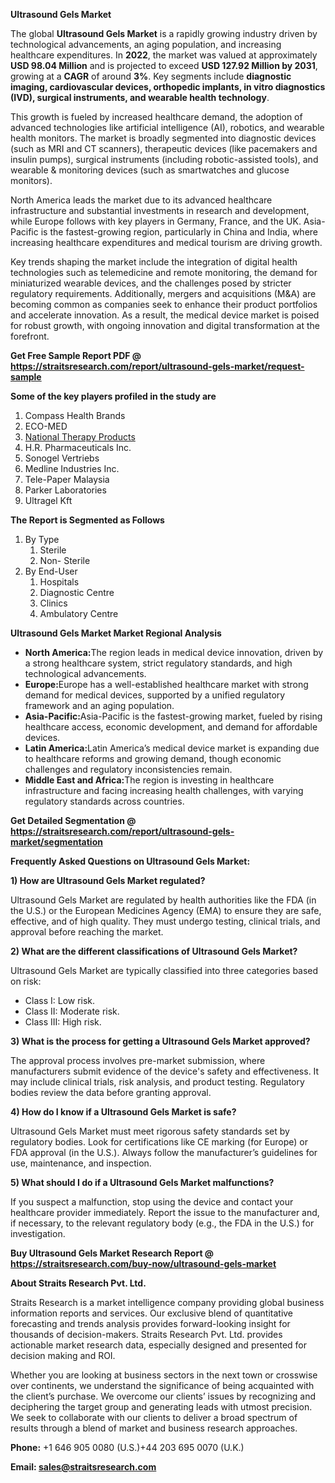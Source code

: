 <p><strong>Ultrasound Gels Market</strong></p>
<p>The global <strong>Ultrasound Gels Market</strong> is a rapidly growing industry driven by technological advancements, an aging population, and increasing healthcare expenditures. In <strong>2022</strong>, the market was valued at approximately <strong>USD 98.04 Million</strong> and is projected to exceed <strong>USD 127.92 Million</strong><strong> by 2031</strong>, growing at a <strong>CAGR</strong> of around <strong>3</strong><strong>%</strong>. Key segments include <strong>diagnostic imaging, cardiovascular devices, orthopedic implants, in vitro diagnostics (IVD), surgical instruments, and wearable health technology</strong>.</p>
<p>This growth is fueled by increased healthcare demand, the adoption of advanced technologies like artificial intelligence (AI), robotics, and wearable health monitors. The market is broadly segmented into diagnostic devices (such as MRI and CT scanners), therapeutic devices (like pacemakers and insulin pumps), surgical instruments (including robotic-assisted tools), and wearable &amp; monitoring devices (such as smartwatches and glucose monitors).</p>
<p>North America leads the market due to its advanced healthcare infrastructure and substantial investments in research and development, while Europe follows with key players in Germany, France, and the UK. Asia-Pacific is the fastest-growing region, particularly in China and India, where increasing healthcare expenditures and medical tourism are driving growth.</p>
<p>Key trends shaping the market include the integration of digital health technologies such as telemedicine and remote monitoring, the demand for miniaturized wearable devices, and the challenges posed by stricter regulatory requirements. Additionally, mergers and acquisitions (M&amp;A) are becoming common as companies seek to enhance their product portfolios and accelerate innovation. As a result, the medical device market is poised for robust growth, with ongoing innovation and digital transformation at the forefront.</p>
<p><strong>Get Free Sample Report PDF @ <a href=https://straitsresearch.com/report/ultrasound-gels-market/request-sample>https://straitsresearch.com/report/ultrasound-gels-market/request-sample</a></strong></p>
<div>
<div><strong>Some of the key players profiled in the study are</strong></div>
</div>
<p><ol><li>Compass Health Brands</li><li>ECO-MED</li><li><a href=""https://nationaltherapeutic.com/products/"" target=""_blank"">National Therapy Products</a></li><li>H.R. Pharmaceuticals Inc.</li><li>Sonogel Vertriebs</li><li>Medline Industries Inc.</li><li>Tele-Paper Malaysia</li><li>Parker Laboratories</li><li>Ultragel Kft</li></ol></p>
<p><strong>The Report is Segmented as Follows</strong></p>
<p><ol>
<li>By Type
<ol>
<li>Sterile</li>
<li>Non- Sterile</li>
</ol>
</li>
<li>By End-User
<ol>
<li>Hospitals</li>
<li>Diagnostic Centre</li>
<li>Clinics</li>
<li>Ambulatory Centre</li>
</ol>
</li>
</ol></p>
<p><strong>Ultrasound Gels Market Market Regional Analysis</strong></p>
<ul>
<li><strong>North America:</strong>The region leads in medical device innovation, driven by a strong healthcare system, strict regulatory standards, and high technological advancements.</li>
<li><strong>Europe:</strong>Europe has a well-established healthcare market with strong demand for medical devices, supported by a unified regulatory framework and an aging population.</li>
<li><strong>Asia-Pacific:</strong>Asia-Pacific is the fastest-growing market, fueled by rising healthcare access, economic development, and demand for affordable devices.</li>
<li><strong>Latin America:</strong>Latin America&rsquo;s medical device market is expanding due to healthcare reforms and growing demand, though economic challenges and regulatory inconsistencies remain.</li>
<li><strong>Middle East and Africa:</strong>The region is investing in healthcare infrastructure and facing increasing health challenges, with varying regulatory standards across countries.</li>
</ul>
<p><strong>Get Detailed Segmentation @ <a href=https://straitsresearch.com/report/ultrasound-gels-market/segmentation>https://straitsresearch.com/report/ultrasound-gels-market/segmentation</a></strong></p>
<p><strong>Frequently Asked Questions on Ultrasound Gels Market:</strong></p>
<p><strong>1) How are Ultrasound Gels Market regulated?</strong></p>
<p>Ultrasound Gels Market are regulated by health authorities like the FDA (in the U.S.) or the European Medicines Agency (EMA) to ensure they are safe, effective, and of high quality. They must undergo testing, clinical trials, and approval before reaching the market.</p>
<p><strong>2) What are the different classifications of Ultrasound Gels Market?</strong></p>
<p>Ultrasound Gels Market are typically classified into three categories based on risk:</p>
<ul>
<li>Class I: Low risk.</li>
<li>Class II: Moderate risk.</li>
<li>Class III: High risk.</li>
</ul>
<p><strong>3) What is the process for getting a Ultrasound Gels Market approved?</strong></p>
<p>The approval process involves pre-market submission, where manufacturers submit evidence of the device's safety and effectiveness. It may include clinical trials, risk analysis, and product testing. Regulatory bodies review the data before granting approval.</p>
<p><strong>4) How do I know if a Ultrasound Gels Market is safe?</strong></p>
<p>Ultrasound Gels Market must meet rigorous safety standards set by regulatory bodies. Look for certifications like CE marking (for Europe) or FDA approval (in the U.S.). Always follow the manufacturer&rsquo;s guidelines for use, maintenance, and inspection.</p>
<p><strong>5) What should I do if a Ultrasound Gels Market malfunctions?</strong></p>
<p>If you suspect a malfunction, stop using the device and contact your healthcare provider immediately. Report the issue to the manufacturer and, if necessary, to the relevant regulatory body (e.g., the FDA in the U.S.) for investigation.</p>
<p><strong>Buy Ultrasound Gels Market Research Report @ <a href=https://straitsresearch.com/buy-now/ultrasound-gels-market>https://straitsresearch.com/buy-now/ultrasound-gels-market</a></strong></p>
<p><strong>About Straits Research Pvt. Ltd.</strong></p>
<p>Straits Research is a market intelligence company providing global business information reports and services. Our exclusive blend of quantitative forecasting and trends analysis provides forward-looking insight for thousands of decision-makers. Straits Research Pvt. Ltd. provides actionable market research data, especially designed and presented for decision making and ROI.</p>
<p>Whether you are looking at business sectors in the next town or crosswise over continents, we understand the significance of being acquainted with the client&rsquo;s purchase. We overcome our clients&rsquo; issues by recognizing and deciphering the target group and generating leads with utmost precision. We seek to collaborate with our clients to deliver a broad spectrum of results through a blend of market and business research approaches.</p>
<p><strong><strong>Phone:</strong></strong> +1 646 905 0080 (U.S.)+44 203 695 0070 (U.K.)</p>
<p><strong><strong>Email: </strong></strong><a href=mailto:sales@straitsresearch.com><strong><u><strong>sales@straitsresearch.com</strong></u></strong></a></p>
